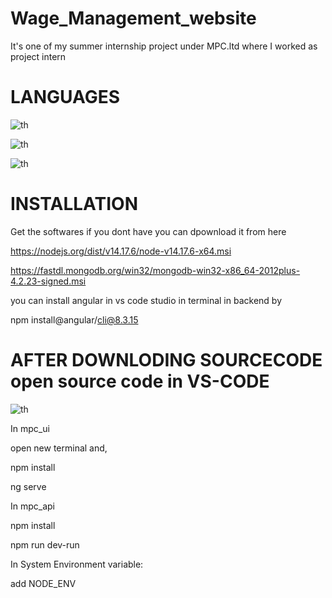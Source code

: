 # Wage_Management_website
It's one of my summer internship project under MPC.ltd where I worked as project intern 
# LANGUAGES
![th](https://user-images.githubusercontent.com/91595577/220101251-c058a702-9dbd-47a2-95d9-25f8846d6538.jpg)

![th](https://user-images.githubusercontent.com/91595577/220101340-051a5dbe-8571-424a-8c56-db5a6ef3b9a1.jpg)

![th](https://user-images.githubusercontent.com/91595577/220101399-3ca42709-bedd-4fcd-b06a-6d63ed6815fe.jpg)

# INSTALLATION
Get the softwares if you dont have you can dpownload it from here

https://nodejs.org/dist/v14.17.6/node-v14.17.6-x64.msi

https://fastdl.mongodb.org/win32/mongodb-win32-x86_64-2012plus-4.2.23-signed.msi

you can install angular in vs code studio in terminal in backend by

npm install@angular/cli@8.3.15


# AFTER DOWNLODING SOURCECODE open source code in VS-CODE
![th](https://user-images.githubusercontent.com/91595577/220105685-1e725468-8173-4eb8-b0f1-4e1f9b50be37.jpg)

In mpc_ui 

open new terminal and,

npm install

ng serve


In mpc_api

npm install

npm run dev-run

In System Environment variable:

add
NODE_ENV


